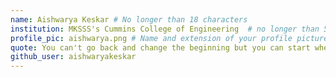 ```yaml
---
name: Aishwarya Keskar # No longer than 18 characters
institution: MKSSS's Cummins College of Engineering  # no longer than 58 characters
profile_pic: aishwarya.png # Name and extension of your profile picture(ex. mona.png)
quote: You can't go back and change the beginning but you can start where you are and change the ending # no longer than 100 characters
github_user: aishwaryakeskar
---
```

